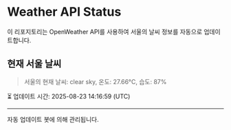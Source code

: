 
# Weather API Status

이 리포지토리는 OpenWeather API를 사용하여 서울의 날씨 정보를 자동으로 업데이트합니다.

## 현재 서울 날씨
> 서울의 현재 날씨: clear sky, 온도: 27.66°C, 습도: 87%

⏳ 업데이트 시간: 2025-08-23 14:16:59 (UTC)

---
자동 업데이트 봇에 의해 관리됩니다.
